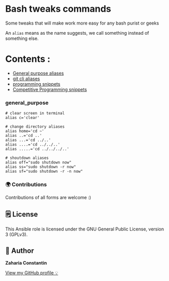 # Bash tweaks commands

Some tweaks that will make work more easy for any bash purist or geeks

An `alias` means as the name suggests, we call something instead of something else.

# Contents :

- [General purpose aliases](#general_purpose)
- [git cli aliases](#git_cli_aliases)
- [programming snippets](#programming_snippets)
- [Competitive Programming snippets](#CP_snippets)

### general_purpose

```shell
# clear screen in terminal
alias c='clear'
```

```shell
# change directory aliases
alias home='cd ~'
alias ..='cd ..'
alias ...='cd ../..'
alias ....='cd ../../..'
alias .....='cd ../../../..'
```

```shell
# shoutdown aliases
alias off="sudo shutdown now"
alias ss="sudo shutdown -r now"
alias sf="sudo shutdown -r -n now"
```

### 🌍 Contributions

Contributions of all forms are welcome :)

## 🗒 License

This Ansible role is licensed under the GNU General Public License, version 3 (GPLv3).

## 👀 Author

**Zaharia Constantin**

[View my GitHub profile 💡](https://github.com/soulraven)
